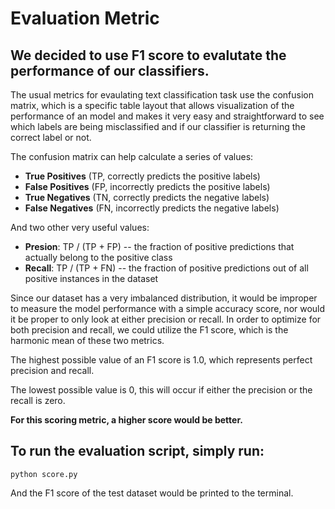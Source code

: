 # Evaluation Metric

## We decided to use F1 score to evalutate the performance of our classifiers.

The usual metrics for evaulating text classification task use the confusion matrix, which is a specific table layout that allows visualization of the performance of an model and makes it very easy and straightforward to see which labels are being misclassified and if our classifier is returning the correct label or not. 

The confusion matrix can help calculate a series of values: 
- **True Positives** (TP, correctly predicts the positive labels)
- **False Positives** (FP, incorrectly predicts the positive labels)
- **True Negatives** (TN, correctly predicts the negative labels)
- **False Negatives** (FN, incorrectly predicts the negative labels)

And two other very useful values:
- **Presion**: TP / (TP + FP) -- the fraction of positive predictions that actually belong to the positive class
- **Recall**: TP / (TP + FN) -- the fraction of positive predictions out of all positive instances in the dataset

Since our dataset has a very imbalanced distribution, it would be improper to measure the model performance with a simple accuracy score, nor would it be proper to only look at either precision or recall. In order to optimize for both precision and recall, we could utilize the F1 score, which is the harmonic mean of these two metrics. 

The highest possible value of an F1 score is 1.0, which represents perfect precision and recall.

The lowest possible value is 0, this will occur if either the precision or the recall is zero.

**For this scoring metric, a higher score would be better.**

## To run the evaluation script, simply run:

`python score.py`

And the F1 score of the test dataset would be printed to the terminal.
